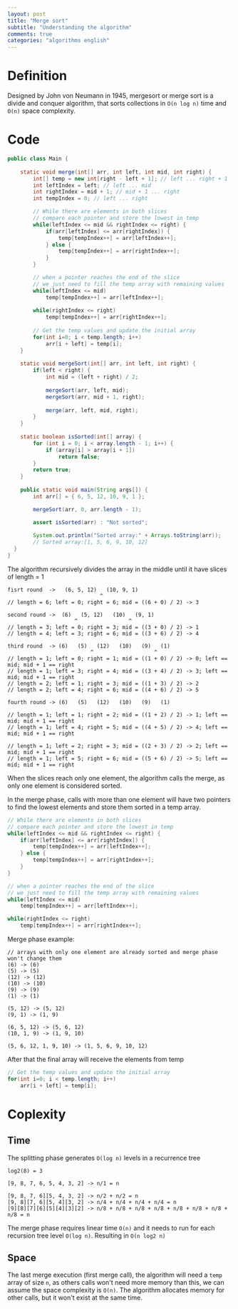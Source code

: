 ```yaml
---
layout: post
title: "Merge sort"
subtitle: "Understanding the algorithm"
comments: true
categories: "algorithms english"
---
```


# Definition

Designed by John von Neumann in 1945, mergesort or merge sort is a divide and conquer algorithm, that sorts collections in `O(n log n)` time and `O(n)` space complexity.

# Code

```java
public class Main {
    
    static void merge(int[] arr, int left, int mid, int right) {
        int[] temp = new int[right - left + 1]; // left ... right + 1
        int leftIndex = left; // left ... mid
        int rightIndex = mid + 1; // mid + 1 ... right
        int tempIndex = 0; // left ... right

        // While there are elements in both slices
        // compare each pointer and store the lowest in temp
        while(leftIndex <= mid && rightIndex <= right) {
            if(arr[leftIndex] <= arr[rightIndex]) {
                temp[tempIndex++] = arr[leftIndex++];
            } else {
                temp[tempIndex++] = arr[rightIndex++];
            }
        }

        // when a pointer reaches the end of the slice
        // we just need to fill the temp array with remaining values
        while(leftIndex <= mid)
            temp[tempIndex++] = arr[leftIndex++];
        
        while(rightIndex <= right)
            temp[tempIndex++] = arr[rightIndex++];
        
        // Get the temp values and update the initial array
        for(int i=0; i < temp.length; i++)
            arr[i + left] = temp[i];
    }
    
    static void mergeSort(int[] arr, int left, int right) {
        if(left < right) {
            int mid = (left + right) / 2;
            
            mergeSort(arr, left, mid);
            mergeSort(arr, mid + 1, right);
            
            merge(arr, left, mid, right);
        }
    }
    
    static boolean isSorted(int[] array) {
        for (int i = 0; i < array.length - 1; i++) {
            if (array[i] > array[i + 1])
                return false;
        }
        return true;
    }
    
    public static void main(String args[]) {
        int arr[] = { 6, 5, 12, 10, 9, 1 };

        mergeSort(arr, 0, arr.length - 1);

        assert isSorted(arr) : "Not sorted";
        
        System.out.println("Sorted array:" + Arrays.toString(arr));
        // Sorted array:[1, 5, 6, 9, 10, 12]
  }
}
```

The algorithm recursively divides the array in the middle until it have slices of length = 1

```
fisrt round  ->   (6, 5, 12)   (10, 9, 1)     
                             ^                      
// length = 6; left = 0; right = 6; mid = ((6 + 0) / 2) -> 3

second round ->  (6)   (5, 12)   (10)   (9, 1)      
                     ^                ^             
// length = 3; left = 0; right = 3; mid = ((3 + 0) / 2) -> 1
// length = 4; left = 3; right = 6; mid = ((3 + 6) / 2) -> 4

third round  -> (6)   (5)   (12)   (10)   (9)   (1)
                          ^                   ^     
// length = 1; left = 0; right = 1; mid = ((1 + 0) / 2) -> 0; left == mid; mid + 1 == right
// length = 1; left = 3; right = 4; mid = ((3 + 4) / 2) -> 3; left == mid; mid + 1 == right
// length = 2; left = 1; right = 3; mid = ((1 + 3) / 2) -> 2
// length = 2; left = 4; right = 6; mid = ((4 + 6) / 2) -> 5

fourth round -> (6)   (5)   (12)   (10)   (9)   (1)

// length = 1; left = 1; right = 2; mid = ((1 + 2) / 2) -> 1; left == mid; mid + 1 == right
// length = 1; left = 4; right = 5; mid = ((4 + 5) / 2) -> 4; left == mid; mid + 1 == right

// length = 1; left = 2; right = 3; mid = ((2 + 3) / 2) -> 2; left == mid; mid + 1 == right
// length = 1; left = 5; right = 6; mid = ((5 + 6) / 2) -> 5; left == mid; mid + 1 == right
```

When the slices reach only one element, the algorithm calls the merge, as only one element is considered sorted.

In the merge phase, calls with more than one element will have two pointers to find the lowest elements and store them sorted in a temp array.


```java
// While there are elements in both slices
// compare each pointer and store the lowest in temp
while(leftIndex <= mid && rightIndex <= right) {
    if(arr[leftIndex] <= arr[rightIndex]) {
        temp[tempIndex++] = arr[leftIndex++];
    } else {
        temp[tempIndex++] = arr[rightIndex++];
    }
}

// when a pointer reaches the end of the slice
// we just need to fill the temp array with remaining values
while(leftIndex <= mid)
    temp[tempIndex++] = arr[leftIndex++];

while(rightIndex <= right)
    temp[tempIndex++] = arr[rightIndex++];
```

Merge phase example:

```
// arrays with only one element are already sorted and merge phase won't change them
(6) -> (6) 
(5) -> (5)
(12) -> (12)
(10) -> (10)
(9) -> (9)
(1) -> (1)

(5, 12) -> (5, 12)
(9, 1) -> (1, 9)

(6, 5, 12) -> (5, 6, 12)
(10, 1, 9) -> (1, 9, 10)

(5, 6, 12, 1, 9, 10) -> (1, 5, 6, 9, 10, 12)

```
After that the final array will receive the elements from temp


```java
// Get the temp values and update the initial array
for(int i=0; i < temp.length; i++)
    arr[i + left] = temp[i];
```
# Coplexity

## Time 

The splitting phase generates `O(log n)` levels in a recurrence tree

```
log2(8) = 3

[9, 8, 7, 6, 5, 4, 3, 2] -> n/1 = n

[9, 8, 7, 6][5, 4, 3, 2] -> n/2 + n/2 = n
[9, 8][7, 6][5, 4][3, 2] -> n/4 + n/4 + n/4 + n/4 = n
[9][8][7][6][5][4][3][2] -> n/8 + n/8 + n/8 + n/8 + n/8 + n/8 + n/8 + n/8 = n
````

The merge phase requires linear time `O(n)` and it needs to run for each recursion tree level `O(log n)`. Resulting in `O(n log2 n)`

## Space

The last merge execution (first merge call), the algorithm will need a `temp` array of size `n`, as others calls won't need more memory than this, we can assume the space complexity is `O(n)`. The algorithm allocates memory for other calls, but it won't exist at the same time.